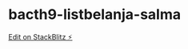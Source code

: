 # bacth9-listbelanja-salma

[Edit on StackBlitz ⚡️](https://stackblitz.com/edit/web-platform-dryda4)